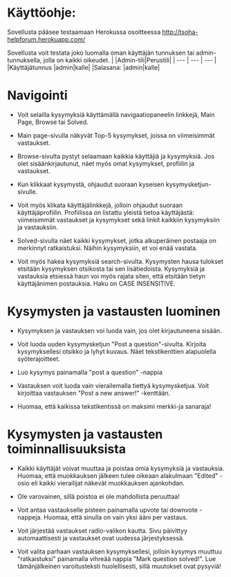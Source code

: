 
# Käyttöohje: 
Sovellusta pääsee testaamaan Herokussa osoitteessa http://tsoha-helpforum.herokuapp.com/

Sovellusta voit testata joko luomalla oman käyttäjän tunnuksen tai admin-tunnuksella, jolla on kaikki oikeudet.
| |Admin-tili|Perustili|
| --- | --- | --- |
|Käyttäjätunnus |admin|kalle|
|Salasana:      |admin|kalle|

# Navigointi
* Voit selailla kysymyksiä käyttämällä navigaatiopaneelin linkkejä, Main Page, Browse tai Solved.
 
* Main page-sivulla näkyvät Top-5 kysymykset, joissa on viimeisimmät vastaukset. 
 
* Browse-sivulta pystyt selaamaan kaikkia käyttäjiä ja kysymyksiä. Jos olet sisäänkirjautunut, näet myös omat kysymykset, profiilin ja vastaukset. 
 
* Kun klikkaat kysymystä, ohjaudut suoraan kyseisen kysymysketjun-sivulle. 
 
* Voit myös klikata käyttäjälinkkejä, jolloin ohjaudut suoraan käyttäjäprofiilin. Profiilissa on listattu yleistä tietoa käyttäjästä: viimeisimmät vastaukset ja  kysymykset sekä linkit kaikkiin kysymyksiin ja vastauksiin. 

* Solved-sivulla näet kaikki kysymykset, jotka alkuperäinen postaaja on merkinnyt ratkaistuksi. Näihin kysymyksiin, et voi enää vastata.
 
* Voit myös hakea kysymyksiä search-sivulta. Kysymysten hausa tulokset etsitään kysymyksen otsikosta tai sen lisätiedoista. Kysymyksiä ja vastauksia etsiessä haun voi myös rajata siten, että etsitään tietyn käyttäjänimen postauksia. Haku on CASE INSENSITIVE.

# Kysymysten ja vastausten luominen

* Kysymyksen ja vastauksen voi luoda vain, jos olet kirjautuneena sisään. 

* Voit luoda uuden kysymysketjun "Post a question"-sivulta. Kirjoita kysymyksellesi otsikko ja lyhyt kuvaus. 
Näet tekstikenttien alapuolella syöterajoitteet. 
* Luo kysymys painamalla "post a question" -nappia

* Vastauksen voit luoda vain vierailemalla tiettyä kysymysketjua. Voit kirjoittaa vastauksen "Post a new answer!" -kenttään. 

* Huomaa, että kaikissa tekstikentissä on maksimi merkki-ja sanaraja!

# Kysymysten ja vastausten toiminnallisuuksista

* Kaikki käyttäjät voivat muuttaa  ja poistaa omia kysymyksiä ja vastauksia. Huomaa, että muokkauksen jälkeen tulee oikeaan alakulmaan "Edited" -osio eli kaikki vierailijat näkevät muokkauksen ajankohdan. 

* Ole varovainen, sillä poistoa ei ole mahdollista peruuttaa!

* Voit antaa vastaukselle pisteen painamalla upvote tai downvote -nappeja. Huomaa, että sinulla on vain yksi ääni per vastaus.

* Voit järjestää vastaukset radio-valikon kautta. Sivu päivittyy automaattisesti ja vastaukset ovat uudessa järjestyksessä.

* Voit valita parhaan vastauksen kysymyksellesi, jolloin kysymys muuttuu "ratkaistuksi" painamalla vihreää nappia "Mark question solved!". Lue tämänjälkeinen varoitusteksti huolellisesti, sillä muutokset ovat pysyviä!







